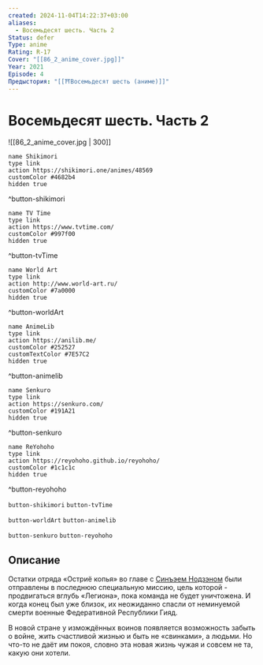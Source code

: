 ```yaml
---
created: 2024-11-04T14:22:37+03:00
aliases:
  - Восемьдесят шесть. Часть 2
Status: defer
Type: anime
Rating: R-17
Cover: "[[86_2_anime_cover.jpg]]"
Year: 2021
Episode: 4
Предыстория: "[[⛩️Восемьдесят шесть (аниме)]]"
---
```


# Восемьдесят шесть. Часть 2

![[86_2_anime_cover.jpg | 300]]

```button
name Shikimori
type link
action https://shikimori.one/animes/48569
customColor #4682b4
hidden true
```
^button-shikimori

```button
name TV Time
type link
action https://www.tvtime.com/
customColor #997f00
hidden true
```
^button-tvTime

```button
name World Art
type link
action http://www.world-art.ru/
customColor #7a0000
hidden true
```
^button-worldArt

```button
name AnimeLib
type link
action https://anilib.me/
customColor #252527
customTextColor #7E57C2
hidden true
```
^button-animelib

```button
name Senkuro
type link
action https://senkuro.com/
customColor #191A21
hidden true
```
^button-senkuro

```button
name ReYohoho
type link
action https://reyohoho.github.io/reyohoho/
customColor #1c1c1c
hidden true
```
^button-reyohoho

`button-shikimori` `button-tvTime`

`button-worldArt` `button-animelib`

`button-senkuro` `button-reyohoho`

## Описание

Остатки отряда «Остриё копья» во главе с [Синъэем Нодзэном](https://shikimori.one/characters/150823-shinei-nouzen) были отправлены в последнюю специальную миссию, цель которой - продвигаться вглубь «Легиона», пока команда не будет уничтожена. И когда конец был уже близок, их неожиданно спасли от неминуемой смерти военные Федеративной Республики Гияд. 

В новой стране у измождённых воинов появляется возможность забыть о войне, жить счастливой жизнью и быть не «свинками», а людьми. Но что-то не даёт им покоя, словно эта новая жизнь чужая и совсем не та, какую они хотели.
